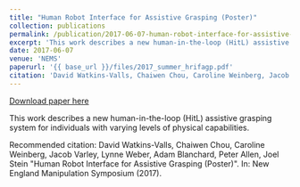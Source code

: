 ```yaml
---
title: "Human Robot Interface for Assistive Grasping (Poster)"
collection: publications
permalink: /publication/2017-06-07-human-robot-interface-for-assistive-grasping-poster
excerpt: 'This work describes a new human-in-the-loop (HitL) assistive grasping system for individuals with varying levels of physical capabilities.'
date: 2017-06-07
venue: 'NEMS'
paperurl: '{{ base_url }}/files/2017_summer_hrifagp.pdf'
citation: 'David Watkins-Valls, Chaiwen Chou, Caroline Weinberg, Jacob Varley, Lynne Weber, Adam Blanchard, Peter Allen, Joel Stein &quot;Human Robot Interface for Assistive Grasping (Poster)&quot;. In: New England Manipulation Symposium (2017).'
---
```


<a href='http://{{ base_url }}/files/2017_summer_hrifagp.pdf'>Download paper here</a>

This work describes a new human-in-the-loop (HitL) assistive grasping system for individuals with varying levels of physical capabilities.

Recommended citation: David Watkins-Valls, Chaiwen Chou, Caroline Weinberg, Jacob Varley, Lynne Weber, Adam Blanchard, Peter Allen, Joel Stein "Human Robot Interface for Assistive Grasping (Poster)". In: New England Manipulation Symposium (2017).